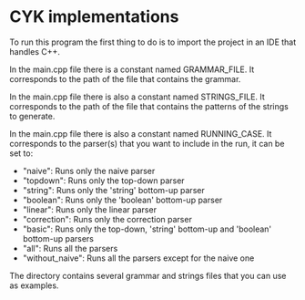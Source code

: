 # CYK implementations

To run this program the first thing to do is to import the project in an IDE that handles C++.

In the main.cpp file there is a constant named GRAMMAR_FILE.
It corresponds to the path of the file that contains the grammar.

In the main.cpp file there is also a constant named STRINGS_FILE.
It corresponds to the path of the file that contains the patterns of the strings to generate.

In the main.cpp file there is also a constant named RUNNING_CASE.
It corresponds to the parser(s) that you want to include in the run, it can be set to:
* "naive": Runs only the naive parser
* "topdown": Runs only the top-down parser
* "string": Runs only the 'string' bottom-up parser
* "boolean": Runs only the 'boolean' bottom-up parser
* "linear": Runs only the linear parser
* "correction": Runs only the correction parser
* "basic": Runs only the top-down, 'string' bottom-up and 'boolean' bottom-up parsers
* "all": Runs all the parsers
* "without_naive": Runs all the parsers except for the naive one

The directory contains several grammar and strings files that you can use as examples.
